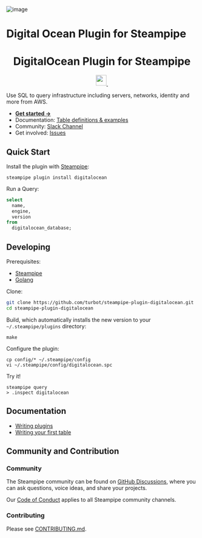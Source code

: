 ![image](https://hub.steampipe.io/images/plugins/turbot/do-social-graphic.png)

# Digital Ocean Plugin for Steampipe
<p align="center">
    <h1 align="center">DigitalOcean Plugin for Steampipe</h1>
</p>
<p align="center">
  <a aria-label="Steampipe logo" href="https://steampipe.io">
    <img src="https://steampipe.io/images/steampipe_logo_wordmark_padding.svg" height="28">
  </a>
  <a aria-label="License" href="LICENSE">
    <img alt="" src="https://img.shields.io/static/v1?label=license&message=Apache-2.0&style=for-the-badge&labelColor=777777&color=F3F1F0">
  </a>
</p>

Use SQL to query infrastructure including servers, networks, identity and more from AWS.

- **[Get started →](https://hub.steampipe.io/plugins/turbot/digitalocean)**
- Documentation: [Table definitions & examples](https://hub.steampipe.io/plugins/turbot/digitalocean/tables)
- Community: [Slack Channel](https://join.slack.com/t/steampipe/shared_invite/zt-oij778tv-lYyRTWOTMQYBVAbtPSWs3g)
- Get involved: [Issues](https://github.com/turbot/steampipe-plugin-digitalocean/issues)

## Quick Start
Install the plugin with [Steampipe](https://steampipe.io):
```shell
steampipe plugin install digitalocean
```

Run a Query:
```sql
select
  name,
  engine,
  version
from
  digitalocean_database;
```

## Developing
Prerequisites:
- [Steampipe](https://steampipe.io/downloads)
- [Golang](https://golang.org/doc/install)

Clone:
```sh
git clone https://github.com/turbot/steampipe-plugin-digitalocean.git
cd steampipe-plugin-digitalocean
```

Build, which automatically installs the new version to your `~/.steampipe/plugins` directory:
```
make
```

Configure the plugin:
```
cp config/* ~/.steampipe/config
vi ~/.steampipe/config/digitalocean.spc
```

Try it!
```
steampipe query
> .inspect digitalocean
```

## Documentation
- [Writing plugins](https://steampipe.io/docs/develop/writing-plugins)
- [Writing your first table](https://steampipe.io/docs/develop/writing-your-first-table)

## Community and Contribution
### Community
The Steampipe community can be found on [GitHub Discussions](https://github.com/turbot/steampipe/discussions), where you can ask questions, voice ideas, and share your projects.

Our [Code of Conduct](https://github.com/turbot/steampipe/blob/main/CODE_OF_CONDUCT.md) applies to all Steampipe community channels.

### Contributing
Please see [CONTRIBUTING.md](https://github.com/turbot/steampipe/blob/main/CONTRIBUTING.md).

